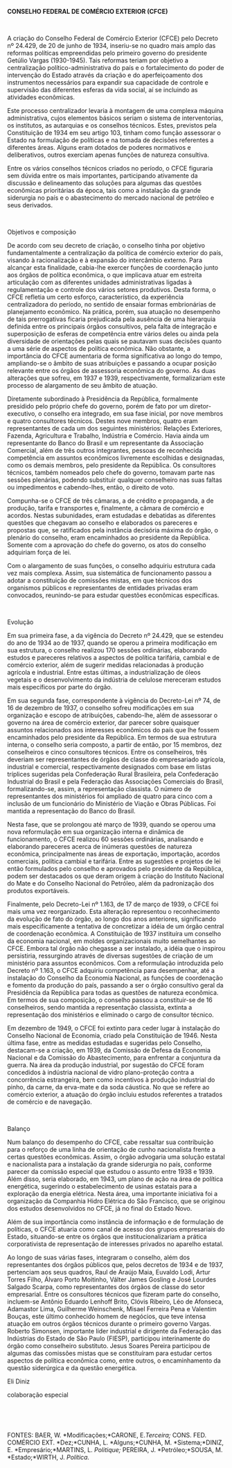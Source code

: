 **CONSELHO FEDERAL DE COMÉRCIO EXTERIOR (CFCE)**

 

A criação do Conselho Federal de Comércio Exterior (CFCE) pelo Decreto
nº 24.429, de 20 de junho de 1934, inseriu-se no quadro mais amplo das
reformas políticas empreendidas pelo primeiro governo do presidente
Getúlio Vargas (1930-1945). Tais reformas teriam por objetivo a
centralização político-administrativa do país e o fortalecimento do
poder de intervenção do Estado através da criação e do aperfeiçoamento
dos instrumentos necessários para expandir sua capacidade de controle e
supervisão das diferentes esferas da vida social, aí se incluindo as
atividades econômicas.

Este processo centralizador levaria à montagem de uma complexa máquina
administrativa, cujos elementos básicos seriam o sistema de
interventorias, os institutos, as autarquias e os conselhos técnicos.
Estes, previstos pela Constituição de 1934 em seu artigo 103, tinham
como função assessorar o Estado na formulação de políticas e na tomada
de decisões referentes a diferentes áreas. Alguns eram dotados de
poderes normativos e deliberativos, outros exerciam apenas funções de
natureza consultiva.

Entre os vários conselhos técnicos criados no período, o CFCE figuraria
sem dúvida entre os mais importantes, participando ativamente da
discussão e delineamento das soluções para algumas das questões
econômicas prioritárias da época, tais como a instalação da grande
siderurgia no país e o abastecimento do mercado nacional de petróleo e
seus derivados.

 

Objetivos e composição

De acordo com seu decreto de criação, o conselho tinha por objetivo
fundamentalmente a centralização da política de comércio exterior do
país, visando à racionalização e à expansão do intercâmbio externo. Para
alcançar esta finalidade, cabia-lhe exercer funções de coordenação junto
aos órgãos de política econômica, o que implicava atuar em estreita
articulação com as diferentes unidades administrativas ligadas à
regulamentação e controle dos vários setores produtivos. Desta forma, o
CFCE refletia um certo esforço, característico, da experiência
centralizadora do período, no sentido de ensaiar formas embrionárias de
planejamento econômico. Na prática, porém, sua atuação no desempenho de
tais prerrogativas ficaria prejudicada pela ausência de uma hierarquia
definida entre os principais órgãos consultivos, pela falta de
integração e superposição de esferas de competência entre vários deles
ou ainda pela diversidade de orientações pelas quais se pautavam suas
decisões quanto a uma série de aspectos de política econômica. Não
obstante, a importância do CFCE aumentaria de forma significativa ao
longo do tempo, ampliando-se o âmbito de suas atribuições e passando a
ocupar posição relevante entre os órgãos de assessoria econômica do
governo. As duas alterações que sofreu, em 1937 e 1939, respectivamente,
formalizariam este processo de alargamento de seu âmbito de atuação.

Diretamente subordinado à Presidência da República, formalmente
presidido pelo próprio chefe do governo, porém de fato por um
diretor-executivo, o conselho era integrado, em sua fase inicial, por
nove membros e quatro consultores técnicos. Destes nove membros, quatro
eram representantes de cada um dos seguintes ministérios: Relações
Exteriores, Fazenda, Agricultura e Trabalho, Indústria e Comércio. Havia
ainda um representante do Banco do Brasil e um representante da
Associação Comercial, além de três outros integrantes, pessoas de
reconhecida competência em assuntos econômicos livremente escolhidas e
designadas, como os demais membros, pelo presidente da República. Os
consultores técnicos, também nomeados pelo chefe do governo, tomavam
parte nas sessões plenárias, podendo substituir qualquer conselheiro nas
suas faltas ou impedimentos e cabendo-lhes, então, o direito de voto.

Compunha-se o CFCE de três câmaras, a de crédito e propaganda, a de
produção, tarifa e transportes e, finalmente, a câmara de comércio e
acordos. Nestas subunidades, eram estudadas e debatidas as diferentes
questões que chegavam ao conselho e elaborados os pareceres e propostas
que, se ratificados pela instância decisória máxima do órgão, o plenário
do conselho, eram encaminhados ao presidente da República. Somente com a
aprovação do chefe do governo, os atos do conselho adquiriam força de
lei.

Com o alargamento de suas funções, o conselho adquiriu estrutura cada
vez mais complexa. Assim, sua sistemática de funcionamento passou a
adotar a constituição de comissões mistas, em que técnicos dos
organismos públicos e representantes de entidades privadas eram
convocados, reunindo-se para estudar questões econômicas específicas.

 

Evolução

Em sua primeira fase, a da vigência do Decreto nº 24.429, que se
estendeu do ano de 1934 ao de 1937, quando se operou a primeira
modificação em sua estrutura, o conselho realizou 170 sessões
ordinárias, elaborando estudos e pareceres relativos a aspectos de
política tarifária, cambial e de comércio exterior, além de sugerir
medidas relacionadas à produção agrícola e industrial. Entre estas
últimas, a industrialização de óleos vegetais e o desenvolvimento da
indústria de celulose mereceram estudos mais específicos por parte do
órgão.

Em sua segunda fase, correspondente à vigência do Decreto-Lei nº 74, de
16 de dezembro de 1937, o conselho sofreu modificações em sua
organização e escopo de atribuições, cabendo-lhe, além de assessorar o
governo na área de comércio exterior, dar parecer sobre quaisquer
assuntos relacionados aos interesses econômicos do país que lhe fossem
encaminhados pelo presidente da República. Em termos de sua estrutura
interna, o conselho seria composto, a partir de então, por 15 membros,
dez conselheiros e cinco consultores técnicos. Entre os conselheiros,
três deveriam ser representantes de órgãos de classe do empresariado
agrícola, industrial e comercial, respectivamente designados com base em
listas tríplices sugeridas pela Confederação Rural Brasileira, pela
Confederação Industrial do Brasil e pela Federação das Associações
Comerciais do Brasil, formalizando-se, assim, a representação classista.
O número de representantes dos ministérios foi ampliado de quatro para
cinco com a inclusão de um funcionário do Ministério de Viação e Obras
Públicas. Foi mantida a representação do Banco do Brasil.

Nesta fase, que se prolongou até março de 1939, quando se operou uma
nova reformulação em sua organização interna e dinâmica de
funcionamento, o CFCE realizou 60 sessões ordinárias, analisando e
elaborando pareceres acerca de inúmeras questões de natureza econômica,
principalmente nas áreas de exportação, importação, acordos comerciais,
política cambial e tarifária. Entre as sugestões e projetos de lei então
formulados pelo conselho e aprovados pelo presidente da República, podem
ser destacados os que deram origem à criação do Instituto Nacional do
Mate e do Conselho Nacional do Petróleo, além da padronização dos
produtos exportáveis.

Finalmente, pelo Decreto-Lei nº 1.163, de 17 de março de 1939, o CFCE
foi mais uma vez reorganizado. Esta alteração representou o
reconhecimento da evolução de fato do órgão, ao longo dos anos
anteriores, significando mais especificamente a tentativa de concretizar
a idéia de um órgão central de coordenação econômica. A Constituição de
1937 instituíra um conselho da economia nacional, em moldes
organizacionais muito semelhantes ao CFCE. Embora tal órgão não chegasse
a ser instalado, a idéia que o inspirou persistiria, ressurgindo através
de diversas sugestões de criação de um ministério para assuntos
econômicos. Com a reformulação introduzida pelo Decreto nº 1.163, o CFCE
adquiriu competência para desempenhar, até a instalação do Conselho da
Economia Nacional, as funções de coordenação e fomento da produção do
país, passando a ser o órgão consultivo geral da Presidência da
República para todas as questões de natureza econômica. Em termos de sua
composição, o conselho passou a constituir-se de 16 conselheiros, sendo
mantida a representação classista, extinta a representação dos
ministérios e eliminado o cargo de consultor técnico.

Em dezembro de 1949, o CFCE foi extinto para ceder lugar à instalação do
Conselho Nacional de Economia, criado pela Constituição de 1946. Nesta
última fase, entre as medidas estudadas e sugeridas pelo Conselho,
destacam-se a criação, em 1939, da Comissão de Defesa da Economia
Nacional e da Comissão do Abastecimento, para enfrentar a conjuntura da
guerra. Na área da produção industrial, por sugestão do CFCE foram
concedidos à indústria nacional de vidro plano-proteção contra a
concorrência estrangeira, bem como incentivos à produção industrial do
pinho, da carne, da erva-mate e da soda cáustica. No que se refere ao
comércio exterior, a atuação do órgão incluiu estudos referentes a
tratados de comércio e de navegação.

 

Balanço

Num balanço do desempenho do CFCE, cabe ressaltar sua contribuição para
o reforço de uma linha de orientação de cunho nacionalista frente a
certas questões econômicas. Assim, o órgão advogaria uma solução estatal
e nacionalista para a instalação da grande siderurgia no país, conforme
parecer da comissão especial que estudou o assunto entre 1938 e 1939.
Além disso, seria elaborado, em 1943, um plano de ação na área de
política energética, sugerindo o estabelecimento de usinas estatais para
a exploração da energia elétrica. Nesta área, uma importante iniciativa
foi a organização da Companhia Hidro Elétrica do São Francisco, que se
originou dos estudos desenvolvidos no CFCE, já no final do Estado Novo.

Além de sua importância como instância de informação e de formulação de
políticas, o CFCE atuaria como canal de acesso dos grupos empresariais
do Estado, situando-se entre os órgãos que institucionalizariam a
prática corporativista de representação de interesses privados no
aparelho estatal.

Ao longo de suas várias fases, integraram o conselho, além dos
representantes dos órgãos públicos que, pelos decretos de 1934 e de
1937, pertenciam aos seus quadros, Raul de Araújo Maia, Euvaldo Lodi,
Artur Torres Filho, Álvaro Porto Moitinho, Válter James Gosling e José
Lourdes Salgado Scarpa, como representantes dos órgãos de classe do
setor empresarial. Entre os consultores técnicos que fizeram parte do
conselho, incluem-se Antônio Eduardo Lenhoff Brito, Clóvis Ribeiro, Léo
de Afonseca, Adamastor Lima, Guilherme Weinschenk, Misael Ferreira Pena
e Valentim Bouças, este último conhecido homem de negócios, que teve
intensa atuação em outros órgãos técnicos durante o primeiro governo
Vargas. Roberto Simonsen, importante líder industrial e dirigente da
Federação das Indústrias do Estado de São Paulo (FIESP), participou
interinamente do órgão como conselheiro substituto. Jesus Soares Pereira
participou de algumas das comissões mistas que se constituíram para
estudar certos aspectos de política econômica como, entre outros, o
encaminhamento da questão siderúrgica e da questão energética.

Eli Diniz

colaboração especial

 

 

FONTES: BAER, W. *Modificações;*CARONE, E.*Terceira;* CONS. FED.
COMÉRCIO EXT. *Dez;*CUNHA, L. *Alguns;*CUNHA, M. *Sistema;*DINIZ, E.
*Empresário;*MARTINS, L. *Politique;* PEREIRA, J. *Petróleo;*SOUSA, M.
*Estado;*WIRTH, J. *Política.*

 
